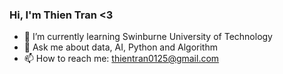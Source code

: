 ### Hi, I'm Thien Tran <3
- 🌱 I’m currently learning Swinburne University of Technology
- 💬 Ask me about data, AI, Python and Algorithm
- 📫 How to reach me: thientran0125@gmail.com
